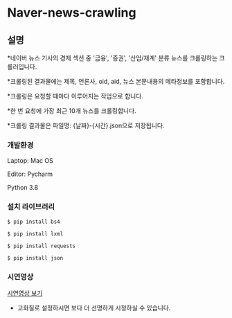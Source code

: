 # Naver-news-crawling
## 설명
*네이버 뉴스 기사의 경제 섹션 중 '금융', '증권', '산업/재계' 분류 뉴스를 크롤링하는 크롤러입니다.

*크롤링된 결과물에는 제목, 언론사, oid, aid, 뉴스 본문내용의 메타정보를 포함합니다.

*크롤링은 요청할 때마다 이루어지는 작업으로 합니다. 

*한 번 요청에 가장 최근 10개 뉴스를 크롤링합니다.

*크롤링 결과물은 파일명: {날짜}-{시간}.json으로 저장됩니다.


### 개발환경
Laptop: Mac OS

Editor: Pycharm

Python 3.8


### 설치 라이브러리
~~~
$ pip install bs4

$ pip install lxml

$ pip install requests

$ pip install json
~~~

### 시연영상
[시연영상 보기](https://youtu.be/42cVOHZ5ovs)
 - 고화질로 설정하시면 보다 더 선명하게 시청하실 수 있습니다.
